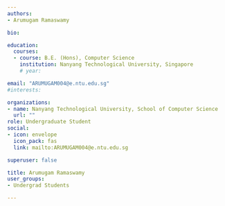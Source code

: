 ```yaml
---
authors:
- Arumugam Ramaswamy

bio: 

education:
  courses:
  - course: B.E. (Hons), Computer Science
    institution: Nanyang Technological University, Singapore
    # year:

email: "ARUMUGAM004@e.ntu.edu.sg"
#interests:

organizations:
- name: Nanyang Technological University, School of Computer Science
  url: ""
role: Undergraduate Student
social:
- icon: envelope
  icon_pack: fas
  link: mailto:ARUMUGAM004@e.ntu.edu.sg

superuser: false

title: Arumugam Ramaswamy
user_groups:
- Undergrad Students

---
```


